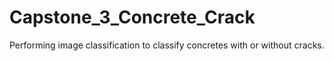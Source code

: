 # Capstone_3_Concrete_Crack
Performing image classification to classify concretes with or without cracks. 
